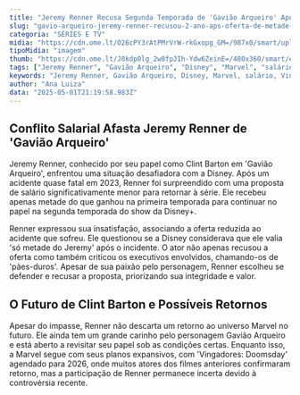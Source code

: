 ```yaml
---
title: "Jeremy Renner Recusa Segunda Temporada de 'Gavião Arqueiro' Após Oferta Reduzida de Salário"
slug: "gavio-arqueiro-jeremy-renner-recusou-2-ano-aps-oferta-de-metade-do-salrio"
categoria: "SÉRIES E TV"
midia: "https://cdn.ome.lt/O26cPY3rAtPMrVrW-rkGxopg_GM=/987x0/smart/uploads/conteudo/fotos/gaviao-arqueiro-capa.png"
tipoMidia: "imagem"
thumb: "https://cdn.ome.lt/J0kdp0lg_2w8fpJIh-Ydw6ZeinE=/480x360/smart/extras/conteudos/gaviao-arqueiro_QerXHJz.png"
tags: ["Jeremy Renner", "Gavião Arqueiro", "Disney", "Marvel", "salário", "Vingadores: Doomsday"]
keywords: "Jeremy Renner, Gavião Arqueiro, Disney, Marvel, salário, Vingadores: Doomsday"
author: "Ana Luiza"
data: "2025-05-01T21:19:58.983Z"
---
```


## Conflito Salarial Afasta Jeremy Renner de 'Gavião Arqueiro'

Jeremy Renner, conhecido por seu papel como Clint Barton em 'Gavião Arqueiro', enfrentou uma situação desafiadora com a Disney. Após um acidente quase fatal em 2023, Renner foi surpreendido com uma proposta de salário significativamente menor para retornar à série. Ele recebeu apenas metade do que ganhou na primeira temporada para continuar no papel na segunda temporada do show da Disney+.

Renner expressou sua insatisfação, associando a oferta reduzida ao acidente que sofreu. Ele questionou se a Disney considerava que ele valia 'só metade do Jeremy' após o incidente. O ator não apenas recusou a oferta como também criticou os executivos envolvidos, chamando-os de 'pães-duros'. Apesar de sua paixão pelo personagem, Renner escolheu se defender e recusar a proposta, priorizando sua integridade e valor.

## O Futuro de Clint Barton e Possíveis Retornos

Apesar do impasse, Renner não descarta um retorno ao universo Marvel no futuro. Ele ainda tem um grande carinho pelo personagem Gavião Arqueiro e está aberto a revisitar seu papel sob as condições certas. Enquanto isso, a Marvel segue com seus planos expansivos, com 'Vingadores: Doomsday' agendado para 2026, onde muitos atores dos filmes anteriores confirmaram retorno, mas a participação de Renner permanece incerta devido à controvérsia recente.